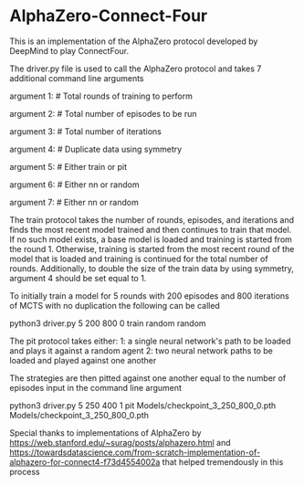 # AlphaZero-Connect-Four

This is an implementation of the AlphaZero protocol developed by DeepMind to play ConnectFour. 

The driver.py file is used to call the AlphaZero protocol and takes 7 additional command line arguments

argument 1: # Total rounds of training to perform

argument 2: # Total number of episodes to be run

argument 3: # Total number of iterations

argument 4: # Duplicate data using symmetry

argument 5: # Either train or pit

argument 6: # Either nn or random

argument 7: # Either nn or random

The train protocol takes the number of rounds, episodes, and iterations and finds the most recent model trained 
and then continues to train that model. If no such model exists, a base model is loaded and training is started from
the round 1. Otherwise, training is started from the most recent round of the model that is loaded and training is 
continued for the total number of rounds. Additionally, to double the size of the train data by using symmetry, argument 4
should be set equal to 1.

To initially train a model for 5 rounds with 200 episodes and 800 iterations of MCTS with no duplication the following can be called

python3 driver.py 5 200 800 0 train random random

The pit protocol takes either:
1: a single neural network's path to be loaded and plays it against a random agent
2: two neural network paths to be loaded and played against one another

The strategies are then pitted against one another equal to the number of episodes input in the command line argument

python3 driver.py 5 250 400 1 pit Models/checkpoint_3_250_800_0.pth Models/checkpoint_3_250_800_0.pth

Special thanks to implementations of AlphaZero by https://web.stanford.edu/~surag/posts/alphazero.html and 
https://towardsdatascience.com/from-scratch-implementation-of-alphazero-for-connect4-f73d4554002a that helped tremendously
in this process
